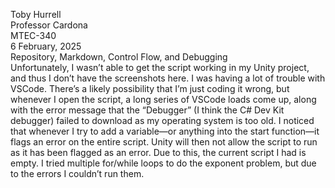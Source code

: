 Toby Hurrell  
Professor Cardona  
MTEC-340  
6 February, 2025  
Repository, Markdown, Control Flow, and Debugging  
	Unfortunately, I wasn’t able to get the script working in my Unity project, and thus I don’t have the screenshots here. I was having a lot of trouble with VSCode. There’s a likely possibility that I’m just coding it wrong, but whenever I open the script, a long series of VSCode loads come up, along with the error message that the “Debugger” (I think the C\# Dev Kit debugger) failed to download as my operating system is too old. I noticed that whenever I try to add a variable—or anything into the start function—it flags an error on the entire script. Unity will then not allow the script to run as it has been flagged as an error. Due to this, the current script I had is empty. I tried multiple for/while loops to do the exponent problem, but due to the errors I couldn’t run them.   
